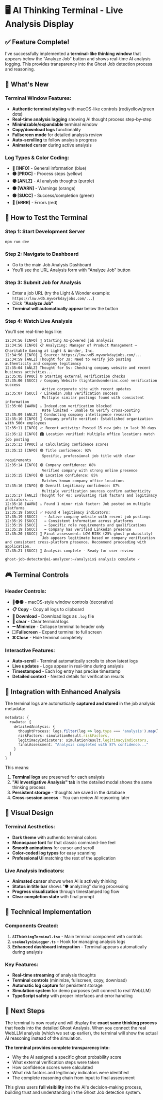 # 🖥️ AI Thinking Terminal - Live Analysis Display

## ✅ Feature Complete!

I've successfully implemented a **terminal-like thinking window** that appears below the "Analyze Job" button and shows real-time AI analysis logging. This provides transparency into the Ghost Job detection process and reasoning.

## 🎯 **What's New**

### **Terminal Window Features:**
- **Authentic terminal styling** with macOS-like controls (red/yellow/green dots)
- **Real-time analysis logging** showing AI thought process step-by-step
- **Minimizable/expandable** terminal window
- **Copy/download logs** functionality
- **Fullscreen mode** for detailed analysis review
- **Auto-scrolling** to follow analysis progress
- **Animated cursor** during active analysis

### **Log Types & Color Coding:**
- **🔵 [INFO]** - General information (blue)
- **🟡 [PROC]** - Process steps (yellow)  
- **🟣 [ANLZ]** - AI analysis thoughts (purple)
- **🟠 [WARN]** - Warnings (orange)
- **🟢 [SUCC]** - Success/completion (green)
- **🔴 [ERRR]** - Errors (red)

## 🧪 **How to Test the Terminal**

### **Step 1: Start Development Server**
```bash
npm run dev
```

### **Step 2: Navigate to Dashboard**
- Go to the main Job Analysis Dashboard
- You'll see the URL Analysis form with "Analyze Job" button

### **Step 3: Submit Job for Analysis**
- Enter a job URL (try the Light & Wonder example: `https://lnw.wd5.myworkdayjobs.com/...`)
- Click **"Analyze Job"**
- **Terminal will automatically appear** below the button

### **Step 4: Watch Live Analysis**
You'll see real-time logs like:
```
12:34:56 [INFO] 🚀 Starting AI-powered job analysis
12:34:56 [INFO] 📋 Analyzing: Manager of Product Management – Charitable Gaming at Light & Wonder, Inc.
12:34:56 [INFO] 🔗 Source: https://lnw.wd5.myworkdayjobs.com/...
12:34:59 [ANLZ] Thought for 3s: Need to verify job posting authenticity and company legitimacy
12:35:04 [ANLZ] Thought for 5s: Checking company website and recent business activities...
12:35:05 [PROC] 🌐 Starting external verification checks
12:35:06 [SUCC] ✓ Company Website (lightandwonderinc.com) verification success
                 Active corporate site with recent updates
12:35:07 [SUCC] ✓ LinkedIn Jobs verification success
                 Multiple similar postings found with consistent information
12:35:08 [WARN] ⚠ Indeed.com verification blocked
                 Rate limited - unable to verify cross-posting
12:35:09 [ANLZ] 🏢 Conducting company intelligence research
12:35:10 [INFO] 💼 Company profile verified: Established organization with 500+ employees
12:35:11 [INFO] 📈 Recent activity: Posted 15 new jobs in last 30 days
12:35:12 [INFO] 🏙️ Location verified: Multiple office locations match job posting
12:35:13 [PROC] 📊 Calculating confidence scores
12:35:13 [INFO] 🟢 Title confidence: 92%
                 Specific, professional job title with clear requirements
12:35:14 [INFO] 🟢 Company confidence: 88%
                 Verified company with strong online presence
12:35:15 [INFO] 🟢 Location confidence: 85%
                 Matches known company office locations
12:35:16 [INFO] 🟢 Overall Legitimacy confidence: 87%
                 Multiple verification sources confirm authenticity
12:35:17 [ANLZ] Thought for 4s: Evaluating risk factors and legitimacy indicators...
12:35:18 [WARN] ⚠️ Found 1 minor risk factor: Job posted on multiple platforms
12:35:19 [SUCC] ✅ Found 4 legitimacy indicators:
12:35:19 [SUCC]   → Active company website with recent job postings
12:35:19 [SUCC]   → Consistent information across platforms
12:35:19 [SUCC]   → Specific role requirements and qualifications
12:35:19 [SUCC]   → Company has verified LinkedIn presence
12:35:20 [SUCC] 🎯 Final assessment: LOW RISK (25% ghost probability)
                 Job appears legitimate based on company verification and consistent cross-platform presence. Recommend proceeding with application.
12:35:21 [SUCC] 🎯 Analysis complete - Ready for user review

ghost-job-detector@ai-analyzer:~/analysis$ analysis complete ✓
```

## 🎮 **Terminal Controls**

### **Header Controls:**
- **🔴🟡🟢** - macOS-style window controls (decorative)
- **📋 Copy** - Copy all logs to clipboard
- **💾 Download** - Download logs as `.log` file
- **🧹 clear** - Clear terminal logs
- **➖ Minimize** - Collapse terminal to header only
- **⛶ Fullscreen** - Expand terminal to full screen
- **❌ Close** - Hide terminal completely

### **Interactive Features:**
- **Auto-scroll** - Terminal automatically scrolls to show latest logs
- **Live updates** - Logs appear in real-time during analysis
- **Timestamped** - Each log entry has precise timestamp
- **Detailed context** - Nested details for verification results

## 🔗 **Integration with Enhanced Analysis**

The terminal logs are automatically **captured and stored** in the job analysis metadata:

```typescript
metadata: {
  rawData: {
    detailedAnalysis: {
      thoughtProcess: logs.filter(log => log.type === 'analysis').map(log => log.message),
      riskFactors: simulationResult.riskFactors,
      legitimacyIndicators: simulationResult.legitimacyIndicators,
      finalAssessment: "Analysis completed with 87% confidence..."
    }
  }
}
```

This means:
1. **Terminal logs** are preserved for each analysis
2. **"AI Investigative Analysis" tab** in the detailed modal shows the same thinking process
3. **Persistent storage** - thoughts are saved in the database
4. **Cross-session access** - You can review AI reasoning later

## 🎨 **Visual Design**

### **Terminal Aesthetics:**
- **Dark theme** with authentic terminal colors
- **Monospace font** for that classic command-line feel
- **Smooth animations** for cursor and scroll
- **Color-coded log types** for easy scanning
- **Professional UI** matching the rest of the application

### **Live Analysis Indicators:**
- **Animated cursor** shows when AI is actively thinking
- **Status in title bar** shows "● analyzing" during processing
- **Progress visualization** through timestamped log flow
- **Clear completion state** with final prompt

## 🚀 **Technical Implementation**

### **Components Created:**
1. **`AIThinkingTerminal.tsx`** - Main terminal component with controls
2. **`useAnalysisLogger.ts`** - Hook for managing analysis logs
3. **Enhanced dashboard integration** - Terminal appears automatically during analysis

### **Key Features:**
- **Real-time streaming** of analysis thoughts
- **Terminal controls** (minimize, fullscreen, copy, download)
- **Automatic log capture** for persistent storage
- **Simulation system** for demo purposes (will connect to real WebLLM)
- **TypeScript safety** with proper interfaces and error handling

## 🎯 **Next Steps**

The terminal is now ready and will display the **exact same thinking process** that feeds into the detailed Ghost Analysis. When you connect the real WebLLM analysis (which we set up earlier), the terminal will show the actual AI reasoning instead of the simulation.

**The terminal provides complete transparency into:**
- Why the AI assigned a specific ghost probability score
- What external verification steps were taken
- How confidence scores were calculated
- What risk factors and legitimacy indicators were identified
- The complete reasoning chain from input to final assessment

This gives users **full visibility** into the AI's decision-making process, building trust and understanding in the Ghost Job detection system.